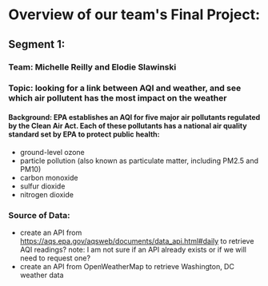# Overview of our team's Final Project:

## **Segment 1**:

### **Team**: Michelle Reilly and Elodie Slawinski

### **Topic**: looking for a link between AQI and weather, and see which air pollutent has the most impact on the weather

#### Background: EPA establishes an AQI for five major air pollutants regulated by the Clean Air Act. Each of these pollutants has a national air quality standard set by EPA to protect public health:

- ground-level ozone
- particle pollution (also known as particulate matter, including PM2.5 and PM10)
- carbon monoxide
- sulfur dioxide
- nitrogen dioxide

### **Source of Data**: 

- create an API from https://aqs.epa.gov/aqsweb/documents/data_api.html#daily to retrieve AQI readings?
note: I am not sure if an API already exists or if we will need to request one?
- create an API from OpenWeatherMap to retrieve Washington, DC weather data
